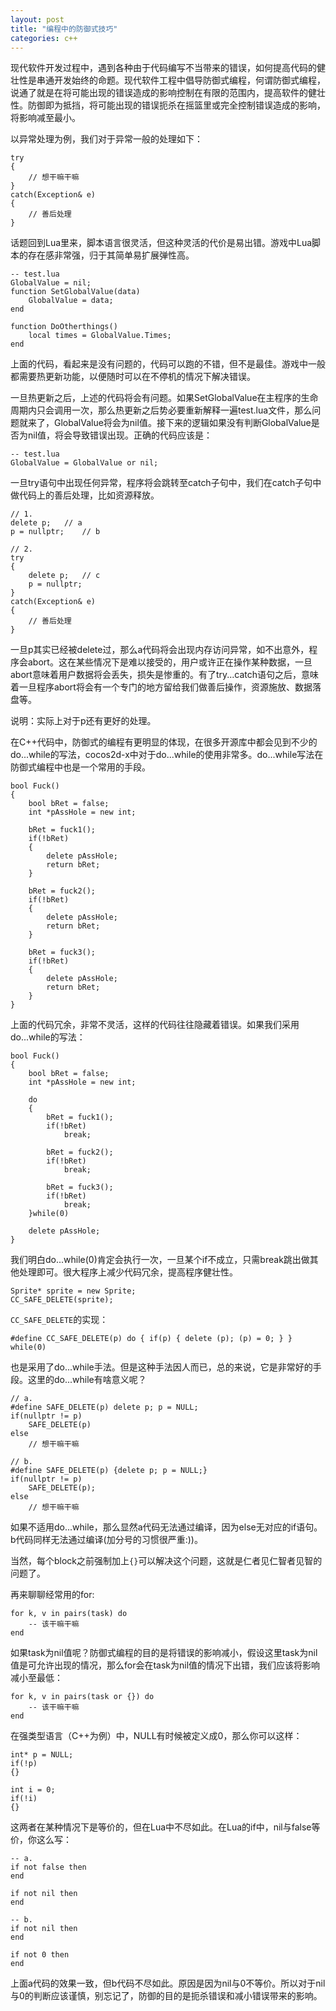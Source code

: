 ```yaml
---
layout: post
title: "编程中的防御式技巧"
categories: c++
---
```


现代软件开发过程中，遇到各种由于代码编写不当带来的错误，如何提高代码的健壮性是串通开发始终的命题。现代软件工程中倡导防御式编程，何谓防御式编程，说通了就是在将可能出现的错误造成的影响控制在有限的范围内，提高软件的健壮性。防御即为抵挡，将可能出现的错误扼杀在摇篮里或完全控制错误造成的影响，将影响减至最小。

以异常处理为例，我们对于异常一般的处理如下：  

	try
	{
		// 想干嘛干嘛		
	}
	catch(Exception& e)
	{
		// 善后处理
	}

话题回到Lua里来，脚本语言很灵活，但这种灵活的代价是易出错。游戏中Lua脚本的存在感非常强，归于其简单易扩展弹性高。

	-- test.lua
	GlobalValue = nil;
	function SetGlobalValue(data)
		GlobalValue = data;		
	end

	function DoOtherthings()
		local times = GlobalValue.Times;
	end

上面的代码，看起来是没有问题的，代码可以跑的不错，但不是最佳。游戏中一般都需要热更新功能，以便随时可以在不停机的情况下解决错误。

一旦热更新之后，上述的代码将会有问题。如果SetGlobalValue在主程序的生命周期内只会调用一次，那么热更新之后势必要重新解释一遍test.lua文件，那么问题就来了，GlobalValue将会为nil值。接下来的逻辑如果没有判断GlobalValue是否为nil值，将会导致错误出现。正确的代码应该是：  

	-- test.lua
	GlobalValue = GlobalValue or nil;


一旦try语句中出现任何异常，程序将会跳转至catch子句中，我们在catch子句中做代码上的善后处理，比如资源释放。

	// 1.
	delete p;	// a
	p = nullptr;	// b

	// 2.
	try
	{
		delete p;	// c
		p = nullptr;
	}
	catch(Exception& e)
	{
		// 善后处理
	}

一旦p其实已经被delete过，那么a代码将会出现内存访问异常，如不出意外，程序会abort。这在某些情况下是难以接受的，用户或许正在操作某种数据，一旦abort意味着用户数据将会丢失，损失是惨重的。有了try...catch语句之后，意味着一旦程序abort将会有一个专门的地方留给我们做善后操作，资源施放、数据落盘等。

说明：实际上对于p还有更好的处理。

在C++代码中，防御式的编程有更明显的体现，在很多开源库中都会见到不少的do...while的写法，cocos2d-x中对于do...while的使用非常多。do...while写法在防御式编程中也是一个常用的手段。

	bool Fuck()
	{
		bool bRet = false;
		int *pAssHole = new int;
	
		bRet = fuck1();
		if(!bRet) 
		{	
			delete pAssHole;
			return bRet;
		}
	
		bRet = fuck2();
		if(!bRet) 
		{	
			delete pAssHole;
			return bRet;
		}
	
		bRet = fuck3();
		if(!bRet) 
		{	
			delete pAssHole;
			return bRet;
		}
	}

上面的代码冗余，非常不灵活，这样的代码往往隐藏着错误。如果我们采用do...while的写法：  

	bool Fuck()
	{
		bool bRet = false;
		int *pAssHole = new int;
	
		do
		{
			bRet = fuck1();
			if(!bRet) 
				break;
		
			bRet = fuck2();
			if(!bRet) 
				break;
		
			bRet = fuck3();
			if(!bRet) 
				break;
		}while(0)
	
		delete pAssHole;
	}

我们明白do...while(0)肯定会执行一次，一旦某个if不成立，只需break跳出做其他处理即可。很大程序上减少代码冗余，提高程序健壮性。

	Sprite* sprite = new Sprite;
	CC_SAFE_DELETE(sprite);

```CC_SAFE_DELETE```的实现：  

	#define CC_SAFE_DELETE(p) do { if(p) { delete (p); (p) = 0; } } while(0)

也是采用了do...while手法。但是这种手法因人而已，总的来说，它是非常好的手段。这里的do...while有啥意义呢？  
	
	// a.
	#define SAFE_DELETE(p) delete p; p = NULL;
	if(nullptr != p) 
		SAFE_DELETE(p)
	else
		// 想干嘛干嘛
	
	// b.
	#define SAFE_DELETE(p) {delete p; p = NULL;}
	if(nullptr != p) 
		SAFE_DELETE(p);
	else
		// 想干嘛干嘛

如果不适用do...while，那么显然a代码无法通过编译，因为else无对应的if语句。b代码同样无法通过编译(加分号的习惯很严重:))。

当然，每个block之前强制加上```{}```可以解决这个问题，这就是仁者见仁智者见智的问题了。

再来聊聊经常用的for:  

	for k, v in pairs(task) do
		-- 该干嘛干嘛	
	end

如果task为nil值呢？防御式编程的目的是将错误的影响减小，假设这里task为nil值是可允许出现的情况，那么for会在task为nil值的情况下出错，我们应该将影响减小至最低：  

	for k, v in pairs(task or {}) do
		-- 该干嘛干嘛	
	end

在强类型语言（C++为例）中，NULL有时候被定义成0，那么你可以这样：  

	int* p = NULL;
	if(!p)
	{}
	
	int i = 0;
	if(!i)
	{}

这两者在某种情况下是等价的，但在Lua中不尽如此。在Lua的if中，nil与false等价，你这么写：  
	
	-- a.
	if not false then
	end

	if not nil then
	end
	
	-- b.
	if not nil then
	end
	
	if not 0 then
	end

上面a代码的效果一致，但b代码不尽如此。原因是因为nil与0不等价。所以对于nil与0的判断应该谨慎，别忘记了，防御的目的是扼杀错误和减小错误带来的影响。 